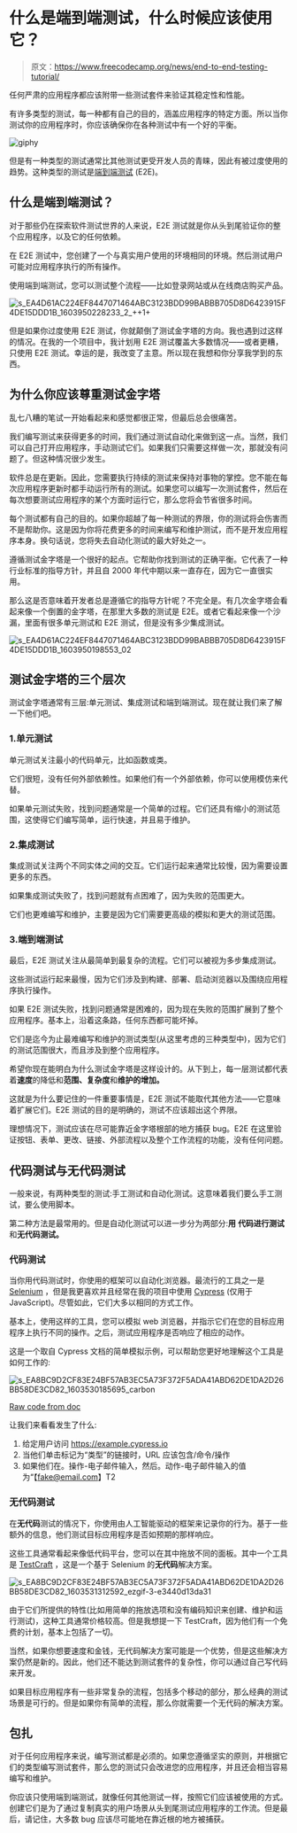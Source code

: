 # 什么是端到端测试，什么时候应该使用它？

> 原文：<https://www.freecodecamp.org/news/end-to-end-testing-tutorial/>

任何严肃的应用程序都应该附带一些测试套件来验证其稳定性和性能。

有许多类型的测试，每一种都有自己的目的，涵盖应用程序的特定方面。所以当你测试你的应用程序时，你应该确保你在各种测试中有一个好的平衡。

![giphy](img/11a16a3f760e3b506e6fdd4a8f3ef0d5.png)

但是有一种类型的测试通常比其他测试更受开发人员的青睐，因此有被过度使用的趋势。这种类型的测试是[端到端测试](https://www.freecodecamp.org/news/end-to-end-tests-with-selenium-and-docker-the-ultimate-guide/) (E2E)。

## 什么是端到端测试？

对于那些仍在探索软件测试世界的人来说，E2E 测试就是你从头到尾验证你的整个应用程序，以及它的任何依赖。

在 E2E 测试中，您创建了一个与真实用户使用的环境相同的环境。然后测试用户可能对应用程序执行的所有操作。

使用端到端测试，您可以测试整个流程——比如登录网站或从在线商店购买产品。

![s_EA4D61AC224EF8447071464ABC3123BDD99BABBB705D8D6423915F4DE15DDD1B_1603950228233_2_++1+](img/4afbe7b7bd0bb82343bb38816ed578f6.png)

但是如果你过度使用 E2E 测试，你就颠倒了测试金字塔的方向。我也遇到过这样的情况。在我的一个项目中，我计划用 E2E 测试覆盖大多数情况——或者更糟，只使用 E2E 测试。幸运的是，我改变了主意。所以现在我想和你分享我学到的东西。

## 为什么你应该尊重测试金字塔

乱七八糟的笔试一开始看起来和感觉都很正常，但最后总会很痛苦。

我们编写测试来获得更多的时间，我们通过测试自动化来做到这一点。当然，我们可以自己打开应用程序，手动测试它们。如果我们只需要这样做一次，那就没有问题了。但这种情况很少发生。

软件总是在更新。因此，您需要执行持续的测试来保持对事物的掌控。您不能在每次应用程序更新时都手动运行所有的测试。如果您可以编写一次测试套件，然后在每次想要测试应用程序的某个方面时运行它，那么您将会节省很多时间。

每个测试都有自己的目的。如果你超越了每一种测试的界限，你的测试将会伤害而不是帮助你。这是因为你将花费更多的时间来编写和维护测试，而不是开发应用程序本身。换句话说，您将失去自动化测试的最大好处之一。

遵循测试金字塔是一个很好的起点。它帮助你找到测试的正确平衡。它代表了一种行业标准的指导方针，并且自 2000 年代中期以来一直存在，因为它一直很实用。

那么这是否意味着开发者总是遵循它的指导方针呢？不完全是。有几次金字塔会看起来像一个倒置的金字塔，在那里大多数的测试是 E2E。或者它看起来像一个沙漏，里面有很多单元测试和 E2E 测试，但是没有多少集成测试。

![s_EA4D61AC224EF8447071464ABC3123BDD99BABBB705D8D6423915F4DE15DDD1B_1603950198553_02](img/701ae4fcf3ccfb115752cd34c813369b.png)

## 测试金字塔的三个层次

测试金字塔通常有三层:单元测试、集成测试和端到端测试。现在就让我们来了解一下他们吧。

### 1.单元测试

单元测试关注最小的代码单元，比如函数或类。

它们很短，没有任何外部依赖性。如果他们有一个外部依赖，你可以使用模仿来代替。

如果单元测试失败，找到问题通常是一个简单的过程。它们还具有缩小的测试范围，这使得它们编写简单，运行快速，并且易于维护。

### 2.集成测试

集成测试关注两个不同实体之间的交互。它们运行起来通常比较慢，因为需要设置更多的东西。

如果集成测试失败了，找到问题就有点困难了，因为失败的范围更大。

它们也更难编写和维护，主要是因为它们需要更高级的模拟和更大的测试范围。

### 3.端到端测试

最后，E2E 测试关注从最简单到最复杂的流程。它们可以被视为多步集成测试。

这些测试运行起来最慢，因为它们涉及到构建、部署、启动浏览器以及围绕应用程序执行操作。

如果 E2E 测试失败，找到问题通常是困难的，因为现在失败的范围扩展到了整个应用程序。基本上，沿着这条路，任何东西都可能坏掉。

它们是迄今为止最难编写和维护的测试类型(从这里考虑的三种类型中)，因为它们的测试范围很大，而且涉及到整个应用程序。

希望你现在能明白为什么测试金字塔是这样设计的。从下到上，每一层测试都代表着**速度**的降低和**范围、复杂度**和**维护的增加。**

这就是为什么要记住的一件重要事情是，E2E 测试不能取代其他方法——它意味着扩展它们。E2E 测试的目的是明确的，测试不应该超出这个界限。

理想情况下，测试应该在尽可能靠近金字塔根部的地方捕获 bug。E2E 在这里验证按钮、表单、更改、链接、外部流程以及整个工作流程的功能，没有任何问题。

## 代码测试与无代码测试

一般来说，有两种类型的测试:手工测试和自动化测试。这意味着我们要么手工测试，要么使用脚本。

第二种方法是最常用的。但是自动化测试可以进一步分为两部分:**用** **代码进行测试**和**无代码测试。**

### 代码测试

当你用代码测试时，你使用的框架可以自动化浏览器。最流行的工具之一是 [Selenium](https://www.selenium.dev/) ，但是我更喜欢并且经常在我的项目中使用 [Cypress](https://www.cypress.io/) (仅用于 JavaScript)。尽管如此，它们大多以相同的方式工作。

基本上，使用这样的工具，您可以模拟 web 浏览器，并指示它们在您的目标应用程序上执行不同的操作。之后，测试应用程序是否响应了相应的动作。

这是一个取自 Cypress 文档的简单模拟示例，可以帮助您更好地理解这个工具是如何工作的:

![s_EA8BC9D2CF83E24BF57AB3EC5A73F372F5ADA41ABD62DE1DA2D26BB58DE3CD82_1603530185695_carbon](img/a3a5ce33e99b00c313632975d3244de5.png)

[Raw code from doc](https://docs.cypress.io/guides/getting-started/writing-your-first-test.html#Step-4-Make-an-assertion)

让我们来看看发生了什么:

1.  给定用户访问 https://example.cypress.io
2.  当他们单击标记为“类型”的链接时，URL 应该包含/命令/操作
3.  如果他们在。操作-电子邮件输入，然后。动作-电子邮件输入的值为“【fake@email.com】T2

### 无代码测试

在**无代码**测试的情况下，你使用由人工智能驱动的框架来记录你的行为。基于一些额外的信息，他们测试目标应用程序是否如预期的那样响应。

这些工具通常看起来像低代码平台，您可以在其中拖放不同的面板。其中一个工具是 [TestCraft](https://www.testcraft.io/) ，这是一个基于 Selenium 的**无代码**解决方案。

![s_EA8BC9D2CF83E24BF57AB3EC5A73F372F5ADA41ABD62DE1DA2D26BB58DE3CD82_1603531312592_ezgif-3-e3440d13da31](img/ee6ae291bdbefc87a7ad964b63ae05bc.png)

由于它们所提供的特性(比如用简单的拖放选项和没有编码知识来创建、维护和运行测试)，这种工具通常价格较高。但是我想提一下 TestCraft，因为他们有一个免费的计划，基本上包括了一切。

当然，如果你想要速度和金钱，无代码解决方案可能是一个优势，但是这些解决方案仍然是新的。因此，他们还不能达到测试套件的复杂性，你可以通过自己写代码来开发。

如果目标应用程序有一些非常复杂的流程，包括多个移动的部分，那么经典的测试场景是可行的。但是如果你有简单的流程，那么你就需要一个无代码的解决方案。

## 包扎

对于任何应用程序来说，编写测试都是必须的。如果您遵循坚实的原则，并根据它们的类型编写测试套件，那么您的测试只会改进您的应用程序，并且还会相当容易编写和维护。

你应该只使用端到端测试，就像任何其他测试一样，按照它们应该被使用的方式。创建它们是为了通过复制真实的用户场景从头到尾测试应用程序的工作流。但是最后，请记住，大多数 bug 应该尽可能地在靠近根的地方被捕获。